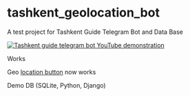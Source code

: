 # tashkent_geolocation_bot
A test project for Tashkent Guide Telegram Bot and Data Base

[![Tashkent guide telegram bot YouTube demonstration](https://img.youtube.com/vi/v6Rv281E74k/0.jpg)](https://youtube.com/shorts/v6Rv281E74k)

Works

Geo [location button](https://dev.to/antonov_mike/request-location-and-telegram-bot-4emk) now works

Demo DB (SQLite, Python, Django)

